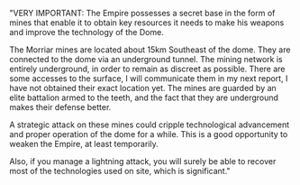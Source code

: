 "VERY IMPORTANT: The Empire possesses a secret base in the form of mines that enable it to obtain key resources it needs to make his weapons and improve the technology of the Dome.

The Morriar mines are located about 15km Southeast of the dome. They are connected to the dome via an underground tunnel. The mining network is entirely underground, in order to remain as discreet as possible. There are some accesses to the surface, I will communicate them in my next report, I have not obtained their exact location yet. The mines are guarded by an elite battalion armed to the teeth, and the fact that they are underground makes their defense better.

A strategic attack on these mines could cripple technological advancement and proper operation of the dome for a while. This is a good opportunity to weaken the Empire, at least temporarily.

Also, if you manage a lightning attack, you will surely be able to recover most of the technologies used on site, which is significant."
